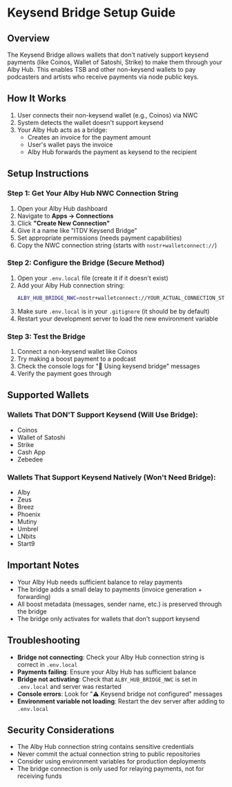 # Keysend Bridge Setup Guide

## Overview
The Keysend Bridge allows wallets that don't natively support keysend payments (like Coinos, Wallet of Satoshi, Strike) to make them through your Alby Hub. This enables TSB and other non-keysend wallets to pay podcasters and artists who receive payments via node public keys.

## How It Works
1. User connects their non-keysend wallet (e.g., Coinos) via NWC
2. System detects the wallet doesn't support keysend
3. Your Alby Hub acts as a bridge:
   - Creates an invoice for the payment amount
   - User's wallet pays the invoice
   - Alby Hub forwards the payment as keysend to the recipient

## Setup Instructions

### Step 1: Get Your Alby Hub NWC Connection String
1. Open your Alby Hub dashboard
2. Navigate to **Apps → Connections**
3. Click **"Create New Connection"**
4. Give it a name like "ITDV Keysend Bridge"
5. Set appropriate permissions (needs payment capabilities)
6. Copy the NWC connection string (starts with `nostr+walletconnect://`)

### Step 2: Configure the Bridge (Secure Method)
1. Open your `.env.local` file (create it if it doesn't exist)
2. Add your Alby Hub connection string:
   ```bash
   ALBY_HUB_BRIDGE_NWC=nostr+walletconnect://YOUR_ACTUAL_CONNECTION_STRING_HERE
   ```
3. Make sure `.env.local` is in your `.gitignore` (it should be by default)
4. Restart your development server to load the new environment variable

### Step 3: Test the Bridge
1. Connect a non-keysend wallet like Coinos
2. Try making a boost payment to a podcast
3. Check the console logs for "🌉 Using keysend bridge" messages
4. Verify the payment goes through

## Supported Wallets

### Wallets That DON'T Support Keysend (Will Use Bridge):
- Coinos
- Wallet of Satoshi
- Strike
- Cash App
- Zebedee

### Wallets That Support Keysend Natively (Won't Need Bridge):
- Alby
- Zeus
- Breez
- Phoenix
- Mutiny
- Umbrel
- LNbits
- Start9

## Important Notes
- Your Alby Hub needs sufficient balance to relay payments
- The bridge adds a small delay to payments (invoice generation + forwarding)
- All boost metadata (messages, sender name, etc.) is preserved through the bridge
- The bridge only activates for wallets that don't support keysend

## Troubleshooting
- **Bridge not connecting**: Check your Alby Hub connection string is correct in `.env.local`
- **Payments failing**: Ensure your Alby Hub has sufficient balance
- **Bridge not activating**: Check that `ALBY_HUB_BRIDGE_NWC` is set in `.env.local` and server was restarted
- **Console errors**: Look for "⚠️ Keysend bridge not configured" messages
- **Environment variable not loading**: Restart the dev server after adding to `.env.local`

## Security Considerations
- The Alby Hub connection string contains sensitive credentials
- Never commit the actual connection string to public repositories
- Consider using environment variables for production deployments
- The bridge connection is only used for relaying payments, not for receiving funds
